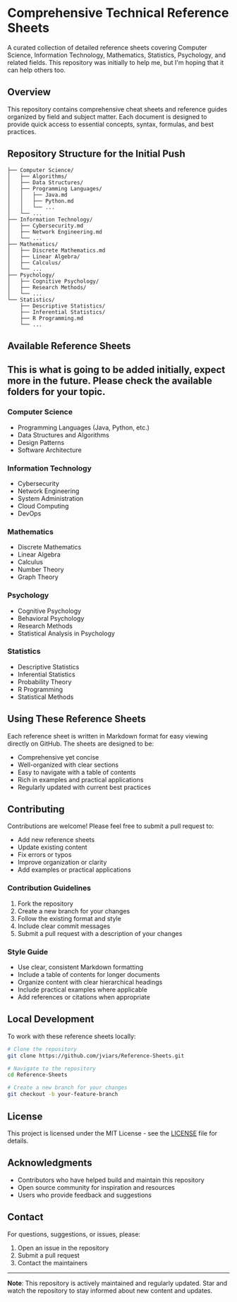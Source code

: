 # Comprehensive Technical Reference Sheets

A curated collection of detailed reference sheets covering Computer Science, Information Technology, Mathematics, Statistics, Psychology, and related fields. This repository was initially to help me, but I'm hoping that it can help others too. 

## Overview

This repository contains comprehensive cheat sheets and reference guides organized by field and subject matter. Each document is designed to provide quick access to essential concepts, syntax, formulas, and best practices.

## Repository Structure for the Initial Push

```
├── Computer Science/
│   ├── Algorithms/
│   ├── Data Structures/
│   ├── Programming Languages/
│   │   ├── Java.md
│   │   ├── Python.md
│   │   └── ...
│   └── ...
├── Information Technology/
│   ├── Cybersecurity.md
│   ├── Network Engineering.md
│   └── ...
├── Mathematics/
│   ├── Discrete Mathematics.md
│   ├── Linear Algebra/
│   ├── Calculus/
│   └── ...
├── Psychology/
│   ├── Cognitive Psychology/
│   ├── Research Methods/
│   └── ...
└── Statistics/
    ├── Descriptive Statistics/
    ├── Inferential Statistics/
    ├── R Programming.md
    └── ...
```

## Available Reference Sheets

## This is what is going to be added initially, expect more in the future. Please check the available folders for your topic. 

### Computer Science
- Programming Languages (Java, Python, etc.)
- Data Structures and Algorithms
- Design Patterns
- Software Architecture

### Information Technology
- Cybersecurity
- Network Engineering
- System Administration
- Cloud Computing
- DevOps

### Mathematics
- Discrete Mathematics
- Linear Algebra
- Calculus
- Number Theory
- Graph Theory

### Psychology
- Cognitive Psychology
- Behavioral Psychology
- Research Methods
- Statistical Analysis in Psychology

### Statistics
- Descriptive Statistics
- Inferential Statistics
- Probability Theory
- R Programming
- Statistical Methods

## Using These Reference Sheets

Each reference sheet is written in Markdown format for easy viewing directly on GitHub. The sheets are designed to be:

- Comprehensive yet concise
- Well-organized with clear sections
- Easy to navigate with a table of contents
- Rich in examples and practical applications
- Regularly updated with current best practices

## Contributing

Contributions are welcome! Please feel free to submit a pull request to:

- Add new reference sheets
- Update existing content
- Fix errors or typos
- Improve organization or clarity
- Add examples or practical applications

### Contribution Guidelines

1. Fork the repository
2. Create a new branch for your changes
3. Follow the existing format and style
4. Include clear commit messages
5. Submit a pull request with a description of your changes

### Style Guide

- Use clear, consistent Markdown formatting
- Include a table of contents for longer documents
- Organize content with clear hierarchical headings
- Include practical examples where applicable
- Add references or citations when appropriate

## Local Development

To work with these reference sheets locally:

```bash
# Clone the repository
git clone https://github.com/jviars/Reference-Sheets.git

# Navigate to the repository
cd Reference-Sheets

# Create a new branch for your changes
git checkout -b your-feature-branch
```

## License

This project is licensed under the MIT License - see the [LICENSE](LICENSE) file for details.


## Acknowledgments

- Contributors who have helped build and maintain this repository
- Open source community for inspiration and resources
- Users who provide feedback and suggestions

## Contact

For questions, suggestions, or issues, please:
1. Open an issue in the repository
2. Submit a pull request
3. Contact the maintainers

---

**Note**: This repository is actively maintained and regularly updated. Star and watch the repository to stay informed about new content and updates.
